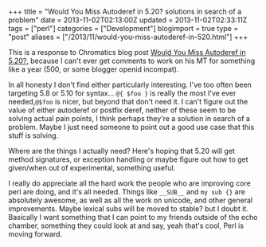 +++
title = "Would You Miss Autoderef in 5.20? solutions in search of a problem"
date = 2013-11-02T02:13:00Z
updated = 2013-11-02T02:33:11Z
tags = ["perl"]
categories = ["Development"]
blogimport = true 
type = "post"
aliases = ["/2013/11/would-you-miss-autoderef-in-520.html"]
+++

This is a response to Chromatics blog post [Would You Miss Autoderef in 5.20?][mpb], because I can't ever get comments
to work on his MT for something like a year (500, or some blogger openid incompat).

In all honesty I don't find either particularly interesting. I've too often been targeting 5.8 or 5.10 for syntax...
`@{ $foo }` is really the most I've ever needed,`@$foo` is nicer, but beyond that don't need it. I can't figure out the
value of either autoderef or postfix deref, neither of these seem to be solving actual pain points, I think perhaps
they're a solution in search of a problem.  Maybe I just need someone to point out a good use case that this stuff is
solving.

Where are the things I actually need? Here's hoping that 5.20 will get method signatures, or exception handling or
maybe figure out how to get given/when out of experimental, something useful.

I really do appreciate all the hard work the people who are improving core perl are doing, and it's all needed. Things
like `__SUB__` and `my sub {}` are absolutely awesome, as well as all the work on unicode, and other general
improvements. Maybe lexical subs will be moved to stable? but I doubt it. Basically I want something that I can point
to my friends outside of the echo chamber, something they could look at and say, yeah that's cool, Perl is moving
forward.

[mpb]: http://www.modernperlbooks.com/mt/2013/11/would-you-miss-autoderef-in-520.html
